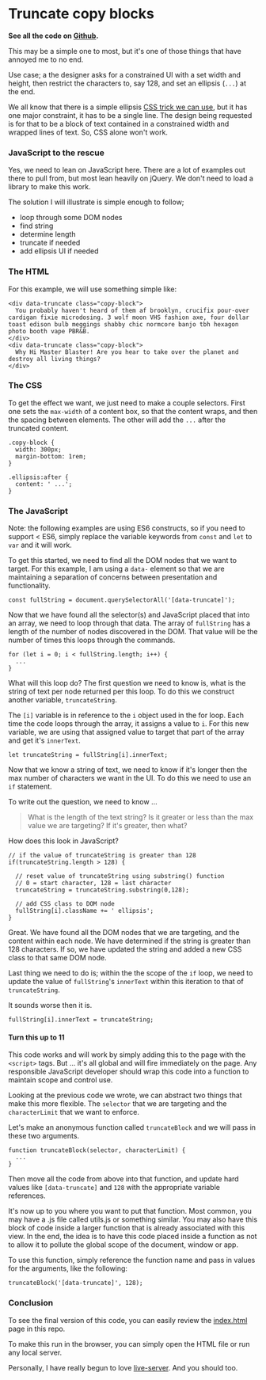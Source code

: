 # Truncate copy blocks

__See all the code on <a href="https://github.com/blackfalcon/truncate-content" target="_blank">Github</a>.__

This may be a simple one to most, but it's one of those things that have annoyed me to no end.

Use case; a the designer asks for a constrained UI with a set width and height, then restrict the characters to, say 128, and set an ellipsis (`...`) at the end.

We all know that there is a simple ellipsis [CSS trick we can use](https://css-tricks.com/snippets/css/truncate-string-with-ellipsis/), but it has one major constraint, it has to be a single line. The design being requested is for that to be a block of text contained in a constrained width and wrapped lines of text. So, CSS alone won't work.

### JavaScript to the rescue

Yes, we need to lean on JavaScript here. There are a lot of examples out there to pull from, but most lean heavily on jQuery. We don't need to load a library to make this work.

The solution I will illustrate is simple enough to follow;

* loop through some DOM nodes
* find string
* determine length
* truncate if needed
* add ellipsis UI if needed

### The HTML

For this example, we will use something simple like:

```
<div data-truncate class="copy-block">
  You probably haven't heard of them af brooklyn, crucifix pour-over cardigan fixie microdosing. 3 wolf moon VHS fashion axe, four dollar toast edison bulb meggings shabby chic normcore banjo tbh hexagon photo booth vape PBR&B.
</div>
<div data-truncate class="copy-block">
  Why Hi Master Blaster! Are you hear to take over the planet and destroy all living things?
</div>

```

### The CSS

To get the effect we want, we just need to make a couple selectors. First one sets the `max-width` of a content box, so that the content wraps, and then the spacing between elements. The other will add the `...` after the truncated content.

```
.copy-block {
  width: 300px;
  margin-bottom: 1rem;
}

.ellipsis:after {
  content: ' ...';
}
```

### The JavaScript

Note: the following examples are using ES6 constructs, so if you need to support < ES6, simply replace the variable keywords from `const` and `let` to `var` and it will work.

To get this started, we need to find all the DOM nodes that we want to target. For this example, I am using a `data-` element so that we are maintaining a separation of concerns between presentation and functionality.

```
const fullString = document.querySelectorAll('[data-truncate]');
```

Now that we have found all the selector(s) and JavaScript placed that into an array, we need to loop through that data. The array of `fullString` has a length of the number of nodes discovered in the DOM. That value will be the number of times this loops through the commands.

```
for (let i = 0; i < fullString.length; i++) {
  ...
}
```

What will this loop do? The first question we need to know is, what is the string of text per node returned per this loop. To do this we construct another variable, `truncateString`.

The `[i]` variable is in reference to the `i` object used in the for loop. Each time the code loops through the array, it assigns a value to `i`. For this new variable, we are using that assigned value to target that part of the array and get it's `innerText`.

```
let truncateString = fullString[i].innerText;
```

Now that we know a string of text, we need to know if it's longer then the max number of characters we want in the UI. To do this we need to use an `if` statement.

To write out the question, we need to know ...

> What is the length of the text string?
> Is it greater or less than the max value we are targeting?
> If it's greater, then what?

How does this look in JavaScript?

```
// if the value of truncateString is greater than 128
if(truncateString.length > 128) {

  // reset value of truncateString using substring() function
  // 0 = start character, 128 = last character
  truncateString = truncateString.substring(0,128);

  // add CSS class to DOM node
  fullString[i].className += ' ellipsis';
}
```

Great. We have found all the DOM nodes that we are targeting, and the content within each node. We have determined if the string is greater than 128 characters. If so, we have updated the string and added a new CSS class to that same DOM node.

Last thing we need to do is; within the the scope of the `if` loop, we need to update the value of `fullString`'s `innerText` within this iteration to that of `truncateString`.

It sounds worse then it is.

```
fullString[i].innerText = truncateString;
```

#### Turn this up to 11

This code works and will work by simply adding this to the page with the `<script>` tags. But ... it's all global and will fire immediately on the page. Any responsible JavaScript developer should wrap this code into a function to maintain scope and control use.

Looking at the previous code we wrote, we can abstract two things that make this more flexible. The `selector` that we are targeting and the `characterLimit` that we want to enforce.

Let's make an anonymous function called `truncateBlock` and we will pass in these two arguments.

```
function truncateBlock(selector, characterLimit) {
  ...
}
```

Then move all the code from above into that function, and update hard values like `[data-truncate]` and `128` with the appropriate variable references.

It's now up to you where you want to put that function. Most common, you may have a .js file called utils.js or something similar. You may also have this block of code inside a larger function that is already associated with this view. In the end, the idea is to have this code placed inside a function as not to allow it to pollute the global scope of the document, window or app.

To use this function, simply reference the function name and pass in values for the arguments, like the following:

```
truncateBlock('[data-truncate]', 128);
```

### Conclusion

To see the final version of this code, you can easily review the [index.html](https://github.com/blackfalcon/truncate-content/blob/master/index.html) page in this repo.

To make this run in the browser, you can simply open the HTML file or run any local server.

Personally, I have really begun to love [live-server](https://github.com/tapio/live-server). And you should too.
